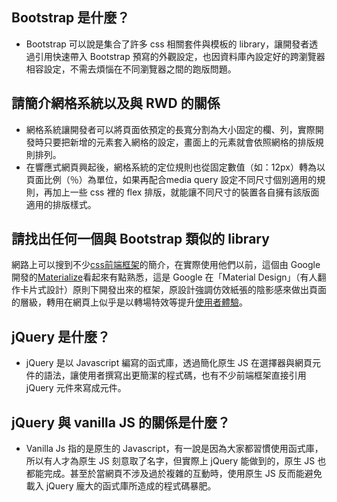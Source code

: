 ## Bootstrap 是什麼？
- Bootstrap 可以說是集合了許多 css 相關套件與模板的 library，讓開發者透過引用快速帶入 Bootstrap 預寫的外觀設定，也因資料庫內設定好的跨瀏覽器相容設定，不需去煩惱在不同瀏覽器之間的跑版問題。

## 請簡介網格系統以及與 RWD 的關係
- 網格系統讓開發者可以將頁面依預定的長寬分割為大小固定的欄、列，實際開發時只要把新增的元素套入網格的設定，畫面上的元素就會依照網格的排版規則排列。
- 在響應式網頁興起後，網格系統的定位規則也從固定數值（如：12px）轉為以頁面比例（％）為單位，如果再配合media query 設定不同尺寸個別適用的規則，再加上一些 css 裡的 flex 排版，就能讓不同尺寸的裝置各自擁有該版面適用的排版樣式。

## 請找出任何一個與 Bootstrap 類似的 library
網路上可以搜到不少[css前端框架](https://simular.co/resources/type/css-framework.html)的簡介，在實際使用他們以前，這個由 Google 開發的[Materialize](https://materializecss.com)看起來有點熟悉，這是 Google 在「Material Design」（有人翻作卡片式設計）原則下開發出來的框架，原設計強調仿效紙張的陰影感來做出頁面的層級，轉用在網頁上似乎是以轉場特效等提升[使用者體驗](https://medium.com/麥克的半路出家筆記/筆記-從零學習-materialize-打造個人頁面-a5de87c1e8e0)。


## jQuery 是什麼？
- jQuery 是以 Javascript 編寫的函式庫，透過簡化原生 JS 在選擇器與網頁元件的語法，讓使用者撰寫出更簡潔的程式碼，也有不少前端框架直接引用 jQuery 元件來寫成元件。

## jQuery 與 vanilla JS 的關係是什麼？
- Vanilla Js 指的是原生的 Javascript，有一說是因為大家都習慣使用函式庫，所以有人才為原生 JS 刻意取了名字，但實際上 jQuery 能做到的，原生 JS 也都能完成。甚至於當網頁不涉及過於複雜的互動時，使用原生 JS 反而能避免載入 jQuery 龐大的函式庫所造成的程式碼暴肥。

